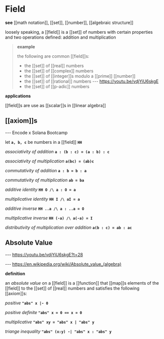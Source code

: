 # Field

**see** [[math notation]], [[set]], [[number]], [[algebraic structure]]

loosely speaking, a [[field]] is a [[set]] of numbers with certain properties and two operations defined: addition and multiplication

> **example**
>
> the following are common [[field]]s:
>
> - the [[set]] of [[real]] numbers
> - the [[set]] of [[complex]] numbers
> - the [[set]] of [[integer]]s modulo a [[prime]] [[number]]
> - the [[set]] of [[rational]] numbers --- <https://youtu.be/vdjYiU6skgE>
> - the [[set]] of [[p-adic]] numbers

**applications**

[[field]]s are use as [[scalar]]s in [[linear algebra]]

## [[axiom]]s

--- Encode x Solana Bootcamp

let **`a, b, c`** be numbers in a [[field]] **`HH`**

_associativity of addition_ **`a : (b : c) = (a : b) : c`**

_associativity of multiplication_ **`a(bc) = (ab)c`**

_commutativity of addition_ **`a : b = b : a`**

_commutativity of multiplication_ **`ab = ba`**

_additive identity_ **`HH O /\ a : O = a`**

_multiplicative identity_ **`HH I /\ aI = a`**

_additive inverse_ **`HH ..a /\ a : ..a = O`**

_multiplicative inverse_ **`HH (-a) /\ a(-a) = I`**

_distributivity of multiplication over addition_ **`a(b : c) = ab : ac`**

## Absolute Value

--- <https://youtu.be/vdjYiU6skgE?t=28>

--- <https://en.wikipedia.org/wiki/Absolute_value_(algebra)>

**definition**

an _absolute value_ on a [[field]] is a [[function]] that [[map]]s elements of the [[field]] to the [[set]] of [[real]] numbers and satisfies the following [[axiom]]s:

_positive_ **`"abs" x |- 0`**

_positive definite_ **`"abs" x = 0 == x = 0`**

_multiplicative_ **`"abs" xy = "abs" x | "abs" y`**

_triange inequality_ **`"abs" (x:y) -| "abs" x : "abs" y`**
